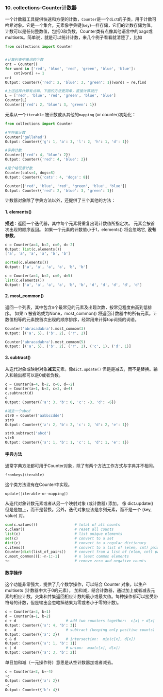 ### 10. collections-Counter计数器
一个计数器工具提供快速和方便的计数，`Counter`是一个`dict`的子类，用于计数可哈希对象。它是一个集合，元素像字典键(`key`)一样存储，它们的计数存储为值。计数可以是任何整数值，包括0和负数，Counter类有点像其他语言中的bags或multisets。简单说，就是可以统计计数，来几个例子看看就清楚了，比如
```python
from collections import Counter


#计算列表中单词的个数
cnt = Counter()
for word in ['red', 'blue', 'red', 'green', 'blue', 'blue']:
    cnt[word] += 1
cnt
Output: Counter({'red': 2, 'blue': 3, 'green': 1})words = re,find

#上述这样计算有点嘛，下面的方法更简单，直接计算就行
L = ['red', 'blue', 'red', 'green', 'blue', 'blue'] 
Counter(L)
Counter({'red': 2, 'blue': 3, 'green': 1})
```
元素从一个`iterable` 被计数或从其他的`mapping` (or counter)初始化：
```python
from collections import Counter

#字符串计数
Counter('gallahad') 
Output: Counter({'g': 1, 'a': 3, 'l': 2, 'h': 1, 'd': 1})

#字典计数
Counter({'red': 4, 'blue': 2})  
Output: Counter({'red': 4, 'blue': 2})

#是个啥玩意计数
Counter(cats=4, dogs=8)
Output: Counter({'cats': 4, 'dogs': 8})

Counter(['red', 'blue', 'red', 'green', 'blue', 'blue'])
Output: Counter({'red': 2, 'blue': 3, 'green': 1})
```
计数器对象除了字典方法以外，还提供了三个其他的方法：
#### 1. elements()
**描述**：返回一个迭代器，其中每个元素将重复出现计数值所指定次。 元素会按首次出现的顺序返回。 如果一个元素的计数值小于1，elements() 将会忽略它, **没有参数**。
```python
c = Counter(a=4, b=2, c=0, d=-2)
Output: list(c.elements())
['a', 'a', 'a', 'a', 'b', 'b']

sorted(c.elements())
Output: ['a', 'a', 'a', 'a', 'b', 'b']

c = Counter(a=4, b=2, c=0, d=5)
list(c.elements())
Output: ['a', 'a', 'a', 'a', 'b', 'b', 'd', 'd', 'd', 'd', 'd']
```

#### 2. most_common()
返回一个列表，其中包含n个最常见的元素及出现次数，按常见程度由高到低排序。 如果 n 被省略或为None，most_common() 将返回计数器中的所有元素，计数值相等的元素按首次出现的顺序排序，经常用来计算top词频的词语。
```python
Counter('abracadabra').most_common(3)
Output: [('a', 5), ('b', 2), ('r', 2)]

Counter('abracadabra').most_common(5)
Output: [('a', 5), ('b', 2), ('r', 2), ('c', 1), ('d', 1)]
```
#### 3. subtract()
从迭代对象或映射对象**减去**元素。像`dict.update()` 但是是减去，而不是替换。输入和输出都可以是0或者负数。
```python
c = Counter(a=4, b=2, c=0, d=-2)
d = Counter(a=1, b=2, c=3, d=4)
c.subtract(d)
c
Output: Counter({'a': 3, 'b': 0, 'c': -3, 'd': -6})

#减去一个abcd
str0 = Counter('aabbccdde')
str0
Output: Counter({'a': 2, 'b': 2, 'c': 2, 'd': 2, 'e': 1})

str0.subtract('abcd')
str0
Output: Counter({'a': 1, 'b': 1, 'c': 1, 'd': 1, 'e': 1})
```
#### 字典方法
通常字典方法都可用于Counter对象，除了有两个方法工作方式与字典并不相同。

`fromkeys(iterable)`

这个类方法没有在Counter中实现。

`update([iterable-or-mapping])`

从迭代对象计数元素或者从另一个映射对象 (或计数器) 添加。 像 dict.update() 但是是加上，而不是替换。另外，迭代对象应该是序列元素，而不是一个 (key, value) 对。
```python
sum(c.values())                 # total of all counts
c.clear()                       # reset all counts
list(c)                         # list unique elements
set(c)                          # convert to a set
dict(c)                         # convert to a regular dictionary
c.items()                       # convert to a list of (elem, cnt) pairs
Counter(dict(list_of_pairs))    # convert from a list of (elem, cnt) pairs
c.most_common()[:-n-1:-1]       # n least common elements
+c                              # remove zero and negative counts
```
#### 数学操作
这个功能非常强大，提供了几个数学操作，可以结合 Counter 对象，以生产 multisets (计数器中大于0的元素）。 加和减，结合计数器，通过加上或者减去元素的相应计数。交集和并集返回相应计数的最小或最大值。每种操作都可以接受带符号的计数，但是输出会忽略掉结果为零或者小于零的计数)。
```python
c = Counter(a=3, b=1)
d = Counter(a=1, b=2)
c + d                       # add two counters together:  c[x] + d[x]
Output: Counter({'a': 4, 'b': 3})
c - d                       # subtract (keeping only positive counts)
Output: Counter({'a': 2})
c & d                       # intersection:  min(c[x], d[x]) 
Output: Counter({'a': 1, 'b': 1})
c | d                       # union:  max(c[x], d[x])
Output: Counter({'a': 3, 'b': 2})
```
单目加和减（一元操作符）意思是从空计数器加或者减去。
```python
c = Counter(a=2, b=-4)
+c
Output: Counter({'a': 2})
-c
Output: Counter({'b': 4})
```

